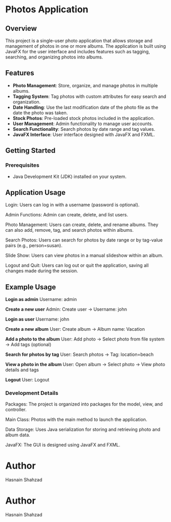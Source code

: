 # Photos Application

## Overview

This project is a single-user photo application that allows storage and management of photos in one or more albums. The application is built using JavaFX for the user interface and includes features such as tagging, searching, and organizing photos into albums.

## Features

- **Photo Management**: Store, organize, and manage photos in multiple albums.
- **Tagging System**: Tag photos with custom attributes for easy search and organization.
- **Date Handling**: Use the last modification date of the photo file as the date the photo was taken.
- **Stock Photos**: Pre-loaded stock photos included in the application.
- **User Management**: Admin functionality to manage user accounts.
- **Search Functionality**: Search photos by date range and tag values.
- **JavaFX Interface**: User interface designed with JavaFX and FXML.

## Getting Started

### Prerequisites

- Java Development Kit (JDK) installed on your system.
  


## Application Usage

Login: Users can log in with a username (password is optional).

Admin Functions: Admin can create, delete, and list users.

Photo Management: Users can create, delete, and rename albums. They can also add, remove, tag, and search photos within albums.

Search Photos: Users can search for photos by date range or by tag-value pairs (e.g., person=susan).

Slide Show: Users can view photos in a manual slideshow within an album.

Logout and Quit: Users can log out or quit the application, saving all changes made during the session.

## Example Usage

**Login as admin**
Username: admin

**Create a new user**
Admin: Create user -> Username: john

**Login as user**
Username: john

**Create a new album**
User: Create album -> Album name: Vacation

**Add a photo to the album**
User: Add photo -> Select photo from file system -> Add tags (optional)

**Search for photos by tag**
User: Search photos -> Tag: location=beach

**View a photo in the album**
User: Open album -> Select photo -> View photo details and tags

**Logout**
User: Logout

### Development Details
Packages: The project is organized into packages for the model, view, and controller.

Main Class: Photos with the main method to launch the application.

Data Storage: Uses Java serialization for storing and retrieving photo and album data.

JavaFX: The GUI is designed using JavaFX and FXML.

# Author
Hasnain Shahzad

# Author
Hasnain Shahzad
